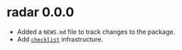 # radar 0.0.0

* Added a `NEWS.md` file to track changes to the package.
* Add [`checklist`](https://inbo.github.io/checklist/) infrastructure.
